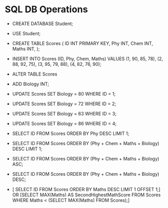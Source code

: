 # SQL DB Operations

- CREATE DATABASE Student;
- USE Student;
- CREATE TABLE Scores (
    ID INT PRIMARY KEY,
    Phy INT,
    Chem INT,
    Maths INT,
);
- INSERT INTO Scores (ID, Phy, Chem, Maths)
VALUES (1, 90, 85, 78),
       (2, 88, 92, 75),
       (3, 95, 79, 88),
       (4, 82, 76, 90);

- ALTER TABLE Scores
- ADD Biology INT;

- UPDATE Scores
  SET Biology = 80
  WHERE ID = 1;

- UPDATE Scores
  SET Biology = 72
  WHERE ID = 2;

- UPDATE Scores
  SET Biology = 63
  WHERE ID = 3;

- UPDATE Scores
  SET Biology = 86
  WHERE ID = 4;

- SELECT ID
FROM Scores
ORDER BY Phy DESC
LIMIT 1;

- SELECT ID
FROM Scores
ORDER BY (Phy + Chem + Maths + Biology) DESC
LIMIT 1;

- SELECT ID
FROM Scores
ORDER BY (Phy + Chem + Maths + Biology) ASC;

- SELECT ID
FROM Scores
ORDER BY (Phy + Chem + Maths + Biology) DESC;

- [ SELECT ID
FROM Scores
ORDER BY Maths DESC
LIMIT 1 OFFSET 1;] 
 OR 
[SELECT MAX(Maths) AS SecondHighestMathScore
FROM Scores
WHERE Maths < (SELECT MAX(Maths) FROM Scores);]